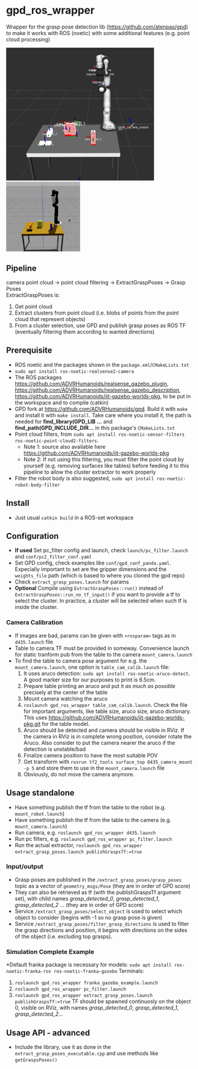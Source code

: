 # gpd_ros_wrapper

Wrapper for the grasp pose detection lib (https://github.com/atenpas/gpd) to make it works with ROS (noetic) with some additional features (e.g. point cloud processing)

<img src="doc/gpd_ros_wrapper_1.png" alt="gpd_ros_wrapper" width="400"/>
<img src="doc/gpd_ros_wrapper_gz.png" alt="gpd_ros_wrapper_gz" width="200"/>

## Pipeline
camera point cloud -> point cloud filtering -> ExtractGraspPoses -> Grasp Poses  
ExtractGraspPoses is:
1. Get point cloud
2. Extract clusters from point cloud (i.e. blobs of points from the point cloud that represent objects)
3. From a cluster selection, use GPD and publish grasp poses as ROS TF (eventually filtering them according to wanted directions)

## Prerequisite
- ROS noetic and the packages shown in the `package.xml`/`CMakeLists.txt`
- `sudo apt install ros-noetic-realsense2-camera`
- The ROS packages https://github.com/ADVRHumanoids/realsense_gazebo_plugin, https://github.com/ADVRHumanoids/realsense_gazebo_description, https://github.com/ADVRHumanoids/iit-gazebo-worlds-pkg, to be put in the workspace and to compile (catkin)
- GPD fork at https://github.com/ADVRHumanoids/gpd. Build it with `make` and install it with `make install`. Take care where you install it, the path is needed for **find_library(GPD_LIB ...** and **find_path(GPD_INCLUDE_DIR...** in this package's `CMakeLists.txt` 
- Point cloud filters, from `sudo apt install ros-noetic-sensor-filters ros-noetic-point-cloud2-filters`.
  - Note 1: source also available here https://github.com/ADVRHumanoids/iit-gazebo-worlds-pkg
  - Note 2: If not using this filtering, you must filter the point cloud by yourself (e.g. removing surfaces like tables) before feeding it to this pipeline to allow the cluster extractor to work properly
- Filter the robot body is also suggested, `sudo apt install ros-noetic-robot-body-filter`

## Install
- Just usual `catkin build` in a ROS-set workspace

## Configuration
- **If used** Set pc_filter config and launch, check `launch/pc_filter.launch` and `conf/pc2_filter_conf.yaml`
- Set GPD config, check examples like `conf/gpd_conf_panda.yaml`. Expecially important to set are the gripper dimensions and the `weights_file` path (which is based to where you cloned the gpd repo)
- Check `extract_grasp_poses.launch` for params 
- **Optional** Compile using `ExtractGraspPoses::run()` instead of `ExtractGraspPoses::run_no_tf_input()` if you want to provide a tf to select the cluster.
  In practice, a cluster will be selected when such tf is inside the cluster.

### Camera Calibration
- If images are bad, params can be given with `<rosparam>` tags as in `d435.launch` file
- Table to camera TF must be provided in someway. Convenience launch for static tranform pub from the table to the camera `mount_camera.launch`
- To find the table to camera pose argument for e.g. the `mount_camera.launch`, one option is `table_cam_calib.launch` file:  
  1. It uses aruco detection: `sudo apt install ros-noetic-aruco-detect`. A good marker size for our purposes to print is 6.5cm.
  2. Prepare table printing an aruco and put it *as much as possible* precisely at the center of the table
  3. Mount camera watching the aruco
  4. `roslaunch gpd_ros_wrapper table_cam_calib.launch`. Check the file for important arguments, like table size, aruco size, aruco dictionary. This uses https://github.com/ADVRHumanoids/iit-gazebo-worlds-pkg.git for the table model.
  6. Aruco should be detected and camera should be visible in RViz. If the camera in RViz is in complete wrong position, consider rotate the Aruco. Also consider to put the camera nearer the aruco if the detection is unstable/bad
  5. Finalize camera position to have the most suitable POV
  6. Get transform with `rosrun tf2_tools surface_top D435_camera_mount -p 5` and store them to use in the `mount_camera.launch` file
  7. Obviously, do not move the camera anymore.
 
## Usage standalone
- Have something publish the tf from the table to the robot (e.g. `mount_robot.launch`)
- Have something publish the tf from the table to the camera (e.g. `mount_camera.launch`)
- Run camera, e.g. `roslaunch gpd_ros_wrapper d435.launch`
- Run pc filters, e.g. `roslaunch gpd_ros_wrapper pc_filter.launch`
- Run the actual extractor, `roslaunch gpd_ros_wrapper extract_grasp_poses.launch publishGraspsTf:=true`  

### Input/output
- Grasp poses are published in the `/extract_grasp_poses/grasp_poses` topic as a vector of `geometry_msgs/Pose` (they are in order of GPD score)
- They can also be retrieved as tf (with the publishGraspsTf argument set), with child names *grasp_detected_0*, *grasp_detected_1*, *grasp_detected_2* ... (they are in order of GPD score)
- Service `/extract_grasp_poses/select_object` is used to select which object to consider (begins with -1 so no grasp pose is given)
- Service `/extract_grasp_poses/filter_grasp_directions` is used to filter the grasp directions and position, it begins with directions on the sides of the object (i.e. excluding top grasps).

### Simulation Complete Example
*Default franka package is necessary for models: `sudo apt install ros-noetic-franka-ros ros-noetic-franka-gazebo`
Terminals:
1. `roslaunch gpd_ros_wrapper franka_gazebo_example.launch`
2. `roslaunch gpd_ros_wrapper pc_filter.launch`
3. `roslaunch gpd_ros_wrapper extract_grasp_poses.launch publishGraspsTf:=true`
TF should be spawned continuosly on the object 0, visible on RViz, with names *grasp_detected_0*, *grasp_detected_1*, *grasp_detected_2*...


## Usage API - advanced
- Include the library, use it as done in the `extract_grasp_poses_executable.cpp` and use methods like `getGraspsPoses()`  


